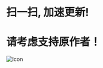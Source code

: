# 扫一扫, 加速更新!
# 请考虑支持原作者！
![Icon](https://github.com/YueChan/Live/assets/10445218/1a0a5b3c-3e3f-4795-bd2f-43595cbd2aac)
